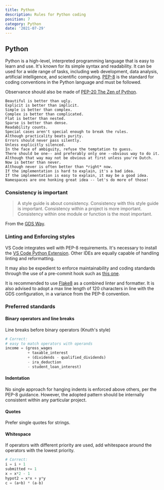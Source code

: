 ```yaml
---
title: Python
description: Rules for Python coding
position: 7
category: Python
date: '2021-07-29'
---
```


## Python

Python is a high-level, interpreted programming language that is easy to learn
and use. It's known for its simple syntax and readability. It can be used for
a wide range of tasks, including web development, data analysis, artificial
intelligence, and scientific computing. [PEP-8][pep8] is the standard for
coding conventions in the Python language and must be followed.

Observance should also be made of [PEP-20 The Zen of Python][pep20].

```
Beautiful is better than ugly.
Explicit is better than implicit.
Simple is better than complex.
Complex is better than complicated.
Flat is better than nested.
Sparse is better than dense.
Readability counts.
Special cases aren't special enough to break the rules.
Although practicality beats purity.
Errors should never pass silently.
Unless explicitly silenced.
In the face of ambiguity, refuse the temptation to guess.
There should be one-- and preferably only one --obvious way to do it.
Although that way may not be obvious at first unless you're Dutch.
Now is better than never.
Although never is often better than *right* now.
If the implementation is hard to explain, it's a bad idea.
If the implementation is easy to explain, it may be a good idea.
Namespaces are one honking great idea -- let's do more of those!
```

[pep8]: https://www.python.org/dev/peps/pep-0008/
[pep20]: https://www.python.org/dev/peps/pep-0020/

### Consistency is important

> A style guide is about consistency. Consistency with this style guide is important.
> Consistency within a project is more important. Consistency within one module or
> function is the most important.

From the [GDS Way][gds-way].

### Linting and Enforcing styles

VS Code integrates well with PEP-8 requirements. It's necessary to install the [VS Code Python Extension][vs-code].
Other IDEs are equally capable of handling linting and reformatting.

It may also be expedient to enforce maintainability and coding standards through the use of a pre-commit hook such
as [this one][pre-commit].

[vs-code]: https://github.com/Microsoft/vscode-python
[pre-commit]: https://github.com/scivision/gitMC/blob/main/examples/pre-commit

It is recommended to use [Flake8][flake8] as a combined linter and formatter.
It is also advised to adopt a max line length of 120 characters in line with
the GDS configuration, in a variance from the PEP-8 convention.

### Preferred standards

#### Binary operators and line breaks

Line breaks before binary operators (Knuth's style)

```python
# Correct:
# easy to match operators with operands
income = (gross_wages
          + taxable_interest
          + (dividends - qualified_dividends)
          - ira_deduction
          - student_loan_interest)
```

#### Indentation

No single approach for hanging indents is enforced above others, per the PEP-8 guidance. However, the
adopted pattern should be internally consistent within any particular project.

#### Quotes

Prefer single quotes for strings.

#### Whitespace

If operators with different priority are used, add whitespace around the operators with the lowest priority.

```python
# Correct:
i = i + 1
submitted += 1
x = x*2 - 1
hypot2 = x*x + y*y
c = (a+b) * (a-b)
```

[gds-way]: https://gds-way.cloudapps.digital/manuals/programming-languages.html
[flake8]: https://flake8.pycqa.org/en/latest/
<!--
### Environments

### Dependencies 
-->
